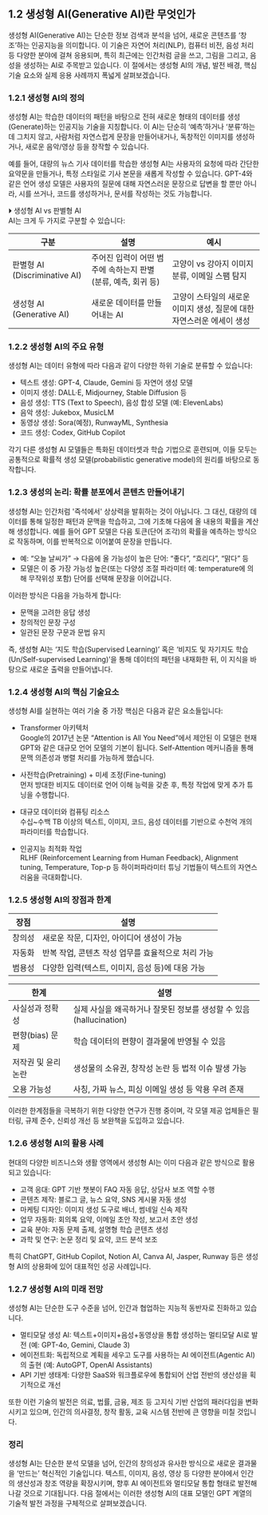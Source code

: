 ## 1.2 생성형 AI(Generative AI)란 무엇인가

생성형 AI(Generative AI)는 단순한 정보 검색과 분석을 넘어, 새로운 콘텐츠를 ‘창조’하는 인공지능을 의미합니다. 이 기술은 자연어 처리(NLP), 컴퓨터 비전, 음성 처리 등 다양한 분야에 걸쳐 응용되며, 특히 최근에는 인간처럼 글을 쓰고, 그림을 그리고, 음성을 생성하는 AI로 주목받고 있습니다. 이 절에서는 생성형 AI의 개념, 발전 배경, 핵심 기술 요소와 실제 응용 사례까지 폭넓게 살펴보겠습니다.

### 1.2.1 생성형 AI의 정의

생성형 AI는 학습한 데이터의 패턴을 바탕으로 전혀 새로운 형태의 데이터를 생성(Generate)하는 인공지능 기술을 지칭합니다. 이 AI는 단순히 ‘예측’하거나 ‘분류’하는 데 그치지 않고, 사람처럼 자연스럽게 문장을 만들어내거나, 독창적인 이미지를 생성하거나, 새로운 음악/영상 등을 창작할 수 있습니다.

예를 들어, 대량의 뉴스 기사 데이터를 학습한 생성형 AI는 사용자의 요청에 따라 간단한 요약문을 만들거나, 특정 스타일로 기사 본문을 새롭게 작성할 수 있습니다. GPT-4와 같은 언어 생성 모델은 사용자의 질문에 대해 자연스러운 문장으로 답변을 할 뿐만 아니라, 시를 쓰거나, 코드를 생성하거나, 문서를 작성하는 것도 가능합니다.

⏵ 생성형 AI vs 판별형 AI  
AI는 크게 두 가지로 구분할 수 있습니다:

| 구분 | 설명 | 예시 |
|------|------|-----|
| 판별형 AI (Discriminative AI) | 주어진 입력이 어떤 범주에 속하는지 판별 (분류, 예측, 회귀 등) | 고양이 vs 강아지 이미지 분류, 이메일 스팸 탐지 |
| 생성형 AI (Generative AI) | 새로운 데이터를 만들어내는 AI | 고양이 스타일의 새로운 이미지 생성, 질문에 대한 자연스러운 에세이 생성 |

### 1.2.2 생성형 AI의 주요 유형

생성형 AI는 데이터 유형에 따라 다음과 같이 다양한 하위 기술로 분류할 수 있습니다:

- 텍스트 생성: GPT-4, Claude, Gemini 등 자연어 생성 모델
- 이미지 생성: DALL·E, Midjourney, Stable Diffusion 등
- 음성 생성: TTS (Text to Speech), 음성 합성 모델 (예: ElevenLabs)
- 음악 생성: Jukebox, MusicLM
- 동영상 생성: Sora(예정), RunwayML, Synthesia
- 코드 생성: Codex, GitHub Copilot

각기 다른 생성형 AI 모델들은 특화된 데이터셋과 학습 기법으로 훈련되며, 이들 모두는 공통적으로 확률적 생성 모델(probabilistic generative model)의 원리를 바탕으로 동작합니다.

### 1.2.3 생성의 논리: 확률 분포에서 콘텐츠 만들어내기

생성형 AI는 인간처럼 '즉석에서' 상상력을 발휘하는 것이 아닙니다. 그 대신, 대량의 데이터를 통해 일정한 패턴과 문맥을 학습하고, 그에 기초해 다음에 올 내용의 확률을 계산해 생성합니다. 예를 들어 GPT 모델은 다음 토큰(단어 조각)의 확률을 예측하는 방식으로 작동하며, 이를 반복적으로 이어붙여 문장을 만듭니다.

- 예: “오늘 날씨가” → 다음에 올 가능성이 높은 단어: “좋다”, “흐리다”, “맑다” 등
- 모델은 이 중 가장 가능성 높은(또는 다양성 조절 파라미터 예: temperature에 의해 무작위성 포함) 단어를 선택해 문장을 이어갑니다.

이러한 방식은 다음을 가능하게 합니다:

- 문맥을 고려한 응답 생성
- 창의적인 문장 구성
- 일관된 문장 구문과 문법 유지

즉, 생성형 AI는 ‘지도 학습(Supervised Learning)’ 혹은 ‘비지도 및 자기지도 학습(Un/Self-supervised Learning)’을 통해 데이터의 패턴을 내재화한 뒤, 이 지식을 바탕으로 새로운 출력을 만들어냅니다.

### 1.2.4 생성형 AI의 핵심 기술요소

생성형 AI를 실현하는 여러 기술 중 가장 핵심은 다음과 같은 요소들입니다:

- Transformer 아키텍처  
  Google의 2017년 논문 “Attention is All You Need”에서 제안된 이 모델은 현재 GPT와 같은 대규모 언어 모델의 기본이 됩니다. Self-Attention 메커니즘을 통해 문맥 의존성과 병렬 처리를 가능하게 했습니다.

- 사전학습(Pretraining) + 미세 조정(Fine-tuning)  
  먼저 방대한 비지도 데이터로 언어 이해 능력을 갖춘 후, 특정 작업에 맞게 추가 튜닝을 수행합니다.

- 대규모 데이터와 컴퓨팅 리소스  
  수십~수백 TB 이상의 텍스트, 이미지, 코드, 음성 데이터를 기반으로 수천억 개의 파라미터를 학습합니다.

- 인공지능 최적화 작업  
  RLHF (Reinforcement Learning from Human Feedback), Alignment tuning, Temperature, Top-p 등 하이퍼파라미터 튜닝 기법들이 텍스트의 자연스러움을 극대화합니다.

### 1.2.5 생성형 AI의 장점과 한계

| 장점 | 설명 |
|------|------|
| 창의성 | 새로운 작문, 디자인, 아이디어 생성이 가능 |
| 자동화 | 반복 작업, 콘텐츠 작성 업무를 효율적으로 처리 가능 |
| 범용성 | 다양한 입력(텍스트, 이미지, 음성 등)에 대응 가능 |

| 한계 | 설명 |
|------|------|
| 사실성과 정확성 | 실제 사실을 왜곡하거나 잘못된 정보를 생성할 수 있음 (hallucination) |
| 편향(bias) 문제 | 학습 데이터의 편향이 결과물에 반영될 수 있음 |
| 저작권 및 윤리 논란 | 생성물의 소유권, 창작성 논란 등 법적 이슈 발생 가능 |
| 오용 가능성 | 사칭, 가짜 뉴스, 피싱 이메일 생성 등 악용 우려 존재 |

이러한 한계점들을 극복하기 위한 다양한 연구가 진행 중이며, 각 모델 제공 업체들은 필터링, 규제 준수, 신뢰성 개선 등 보완책을 도입하고 있습니다.

### 1.2.6 생성형 AI의 활용 사례

현대의 다양한 비즈니스와 생활 영역에서 생성형 AI는 이미 다음과 같은 방식으로 활용되고 있습니다:

- 고객 응대: GPT 기반 챗봇이 FAQ 자동 응답, 상담사 보조 역할 수행
- 콘텐츠 제작: 블로그 글, 뉴스 요약, SNS 게시물 자동 생성
- 마케팅 디자인: 이미지 생성 도구로 배너, 썸네일 신속 제작
- 업무 자동화: 회의록 요약, 이메일 초안 작성, 보고서 초안 생성
- 교육 분야: 자동 문제 출제, 설명형 학습 콘텐츠 생성
- 과학 및 연구: 논문 정리 및 요약, 코드 분석 보조

특히 ChatGPT, GitHub Copilot, Notion AI, Canva AI, Jasper, Runway 등은 생성형 AI의 상용화에 있어 대표적인 성공 사례입니다.

### 1.2.7 생성형 AI의 미래 전망

생성형 AI는 단순한 도구 수준을 넘어, 인간과 협업하는 지능적 동반자로 진화하고 있습니다.

- 멀티모달 생성 AI: 텍스트+이미지+음성+동영상을 통합 생성하는 멀티모달 AI로 발전 (예: GPT-4o, Gemini, Claude 3)
- 에이전트화: 독립적으로 계획을 세우고 도구를 사용하는 AI 에이전트(Agentic AI)의 출현 (예: AutoGPT, OpenAI Assistants)
- API 기반 생태계: 다양한 SaaS와 워크플로우에 통합되어 산업 전반의 생산성을 획기적으로 개선

또한 이런 기술의 발전은 의료, 법률, 금융, 제조 등 고지식 기반 산업의 패러다임을 변화시키고 있으며, 인간의 의사결정, 창작 활동, 교육 시스템 전반에 큰 영향을 미칠 것입니다.

### 정리 

생성형 AI는 단순한 분석 모델을 넘어, 인간의 창의성과 유사한 방식으로 새로운 결과물을 ‘만드는’ 혁신적인 기술입니다. 텍스트, 이미지, 음성, 영상 등 다양한 분야에서 인간의 생산성과 창조 역량을 확장시키며, 향후 AI 에이전트와 멀티모달 통합 형태로 발전해 나갈 것으로 기대됩니다. 다음 절에서는 이러한 생성형 AI의 대표 모델인 GPT 계열의 기술적 발전 과정을 구체적으로 살펴보겠습니다.